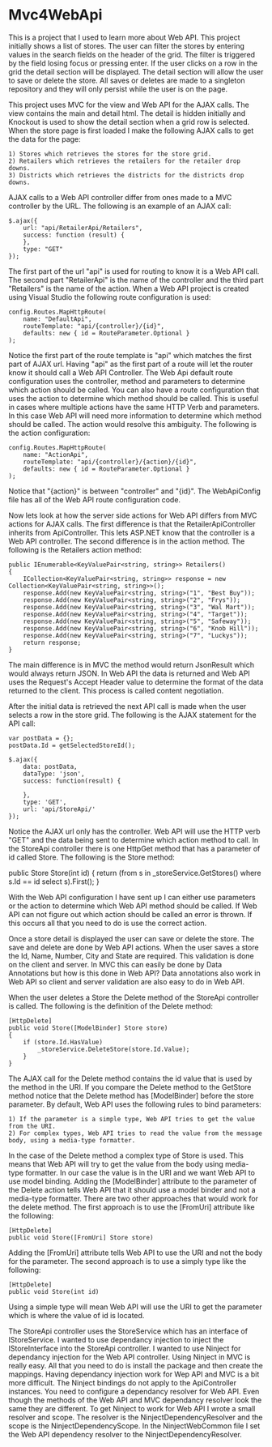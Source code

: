 Mvc4WebApi
==========

This is a project that I used to learn more about Web API. This project initially shows a list of stores. The user can filter the stores by entering values in the search fields on the header of the grid. The filter is triggered by the field losing focus or pressing enter. If the user clicks on a row in the grid the detail section will be displayed. The detail section will allow the user to save or delete the store. All saves or deletes are made to a singleton repository and they will only persist while the user is on the page.

This project uses MVC for the view and Web API for the AJAX calls. The view contains the main and detail html. The detail is hidden initially and Knockout is used to show the detail section when a grid row is selected. When the store page is first loaded I make the following AJAX calls to get the data for the page:

	1) Stores which retrieves the stores for the store grid.
	2) Retailers which retrieves the retailers for the retailer drop downs.
	3) Districts which retrieves the districts for the districts drop downs.
	
AJAX calls to a Web API controller differ from ones made to a MVC controller by the URL. The following is an example of an AJAX call:

	$.ajax({
		url: "api/RetailerApi/Retailers",
		success: function (result) {
		},
		type: "GET"
	});

The first part of the url "api" is used for routing to know it is a Web API call. The second part "RetailerApi" is the name of the controller and the third part "Retailers" is the name of the action. When a Web API project is created using Visual Studio the following route configuration is used:

	config.Routes.MapHttpRoute(
		name: "DefaultApi",
		routeTemplate: "api/{controller}/{id}",
		defaults: new { id = RouteParameter.Optional }
	);

Notice the first part of the route template is "api" which matches the first part of AJAX url. Having "api" as the first part of a route will let the router know it should call a Web API Controller. The Web Api default route configuration uses the controller, method and parameters to determine which action should be called. You can also have a route configuration that uses the action to determine which method should be called. This is useful in cases where multiple actions have the same HTTP Verb and parameters. In this case Web API will need more information to determine which method should be called. The action would resolve this ambiguity. The following is the action configuration:

	config.Routes.MapHttpRoute(
		name: "ActionApi",
		routeTemplate: "api/{controller}/{action}/{id}",
		defaults: new { id = RouteParameter.Optional }
	);

Notice that "{action}" is between "controller" and "{id}". The WebApiConfig file has all of the Web API route configuration code.

Now lets look at how the server side actions for Web API differs from MVC actions for AJAX calls. The first difference is that the RetailerApiController inherits from ApiController. This lets ASP.NET know that the controller is a Web API controller. The second difference is in the action method. The following is the Retailers action method:

	public IEnumerable<KeyValuePair<string, string>> Retailers()
	{
		ICollection<KeyValuePair<string, string>> response = new Collection<KeyValuePair<string, string>>();
		response.Add(new KeyValuePair<string, string>("1", "Best Buy"));
		response.Add(new KeyValuePair<string, string>("2", "Frys"));
		response.Add(new KeyValuePair<string, string>("3", "Wal Mart"));
		response.Add(new KeyValuePair<string, string>("4", "Target"));
		response.Add(new KeyValuePair<string, string>("5", "Safeway"));
		response.Add(new KeyValuePair<string, string>("6", "Knob Hill"));
		response.Add(new KeyValuePair<string, string>("7", "Luckys"));
		return response;
	}

The main difference is in MVC the method would return JsonResult which would always return JSON. In Web API the data is returned and Web API uses the Request's Accept Header value to determine the format of the data returned to the client. This process is called content negotiation.

After the initial data is retrieved the next API call is made when the user selects a row in the store grid. The following is the AJAX statement for the API call:

	var postData = {};
    postData.Id = getSelectedStoreId();

    $.ajax({
        data: postData,
        dataType: 'json',
        success: function(result) {
		
        },
        type: 'GET',
        url: 'api/StoreApi/'
    });
	
Notice the AJAX url only has the controller. Web API will use the HTTP verb "GET" and the data being sent to determine which action method to call. In the StoreApi controller there is one HttpGet method that has a parameter of id called Store. The following is the Store method:

public Store Store(int id)
{
    return (from s in _storeService.GetStores()
            where s.Id == id
            select s).First();
}

With the Web API configuration I have sent up I can either use parameters or the action to determine which Web API method should be called. If Web API can not figure out which action should be called an error is thrown. If this occurs all that you need to do is use the correct action.

Once a store detail is displayed the user can save or delete the store. The save and delete are done by Web API actions. When the user saves a store the Id, Name, Number, City and State are required. This validation is done on the client and server. In MVC this can easily be done by Data Annotations but how is this done in Web API? Data annotations also work in Web API so client and server validation are also easy to do in Web API.

When the user deletes a Store the Delete method of the StoreApi controller is called. The following is the definition of the Delete method:

	[HttpDelete]
	public void Store([ModelBinder] Store store)
	{
		if (store.Id.HasValue)
			_storeService.DeleteStore(store.Id.Value);
		}
	}
	
The AJAX call for the Delete method contains the id value that is used by the method in the URI. If you compare the Delete method to the GetStore method notice that the Delete method has [ModelBinder] before the store parameter. By default, Web API uses the following rules to bind parameters:

	1) If the parameter is a simple type, Web API tries to get the value from the URI.
	2) For complex types, Web API tries to read the value from the message body, using a media-type formatter.
	
In the case of the Delete method a complex type of Store is used. This means that Web API will try to get the value from the body using media-type formatter. In our case the value is in the URI and we want Web API to use model binding. Adding the [ModelBinder] attribute to the parameter of the Delete action tells Web API that it should use a model binder and not a media-type formatter. There are two other approaches that would work for the delete method. The first approach is to use the [FromUri] attribute like the following:
	
	[HttpDelete]
	public void Store([FromUri] Store store)
	
Adding the [FromUri] attribute tells Web API to use the URI and not the body for the parameter. The second approach is to use a simply type like the following:

	[HttpDelete]
	public void Store(int id)
	
Using a simple type will mean Web API will use the URI to get the parameter which is where the value of id is located.

The StoreApi controller uses the StoreService which has an interface of IStoreService. I wanted to use dependancy injection to inject the IStoreInterface into the StoreApi controller. I wanted to use Ninject for dependancy injection for the Web API controller. Using Ninject in MVC is really easy. All that you need to do is install the package and then create the mappings. Having dependancy injection work for Wep API and MVC is a bit more difficult. The Ninject bindings do not apply to the ApiController instances. You need to configure a dependancy resolver for Web API. Even though the methods of the Web API and MVC dependancy resolver look the same they are different. To get Ninject to work for Web API I wrote a small resolver and scope. The resolver is the NinjectDependencyResolver and the scope is the NinjectDependencyScope. In the NinjectWebCommon file I set the Web API dependency resolver to the NinjectDependencyResolver.